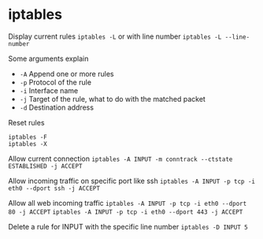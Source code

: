# iptables

Display current rules
`iptables -L`
or with line number `iptables -L --line-number`

Some arguments explain
- `-A` Append one or more rules
- `-p` Protocol of the rule
- `-i` Interface name
- `-j` Target of the rule, what to do with the matched packet
- `-d` Destination address

Reset rules
```
iptables -F
iptables -X
```
Allow current connection
`iptables -A INPUT -m conntrack --ctstate ESTABLISHED -j ACCEPT`

Allow incoming traffic on specific port like ssh
`iptables -A INPUT -p tcp -i eth0 --dport ssh -j ACCEPT`

Allow all web incoming traffic
`iptables -A INPUT -p tcp -i eth0 --dport 80 -j ACCEPT`
`iptables -A INPUT -p tcp -i eth0 --dport 443 -j ACCEPT`

Delete a rule for INPUT with the specific line number
`iptables -D INPUT 5`
